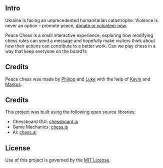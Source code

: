 
## Intro
Ukraine is facing an unprecedented humanitarian catastrophe. Violence is never an option – promote peace, [donate or volunteer now](https://www.ukraine.who.foundation/?form=FUNWLUTAZDA).

Peace Chess is a small interactive experience, exploring how modifying chess rules can send a message and hopefully make visitors think about how their actions can contribute to a better work. Can we play chess in a way that keep everyone on the board?s


## Credits
Peace chess was made by [Philipp](https://hallo.pm) and [Luke](https://calek.co) with the help of [Kevin](https://kvbx.de) and [Markus](https://wzlhfr.com).


## Credits
This project was built using the following open source libraries:
- Chessboard GUI: [chessboard.js](https://www.chessboardjs.com)
- Game Mechanics: [chess.js](https://github.com/jhlywa/chess.js/)
- AI: [chess.ai](https://github.com/zeyu2001/chess-ai)


## License
Use of this project is governed by the [MIT License](LICENSE).
